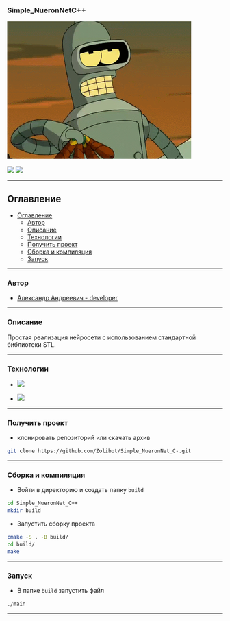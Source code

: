 
### Simple_NueronNetC++

![githab](https://raw.githubusercontent.com/Zolibot/Interview_of_a_real_fighter/main/bender.gif)


![](https://img.shields.io/github/license/Zolibot/Simple_NueronNet_C-)
![](https://img.shields.io/badge/Powered%20by-C++-green)

----
## Оглавление

- [Оглавление](#оглавление)
  - [Автор](#автор)
  - [Описание](#описание)
  - [Технологии](#технологии)
  - [Получить проект](#получить-проект)
  - [Сборка и компиляция](#сборка-и-компиляция)
  - [Запуск](#запуск)
----
### Автор

- [Александр Андреевич - developer](https://github.com/Zolibot)
----
### Описание

Простая реализация нейросети с использованием стандартной библиотеки STL.


----
### Технологии

- ![](https://img.shields.io/badge/C++-17-brightgreen)

- ![](https://img.shields.io/badge/Cmake-3.20.5-brightgreen)

----
### Получить проект

- клонировать репозиторий или скачать архив

```bash
git clone https://github.com/Zolibot/Simple_NueronNet_C-.git
```
----
### Сборка и компиляция

- Войти в директорию и создать папку `build`

```bash
cd Simple_NueronNet_C++
mkdir build
```
- Запустить сборку проекта

```bash
cmake -S . -B build/
cd build/
make
```
----
### Запуск 

- В папке `build` запустить файл

```bash
./main
```
----
